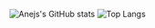 ![Anejs's GitHub stats](https://github-readme-stats.vercel.app/api?username=AnejMajnik&show_icons=true&theme=ocean_dark&rank_icon=percentile)
![Top Langs](https://github-readme-stats.vercel.app/api/top-langs/?username=AnejMajnik&layout=compact&theme=ocean_dark)
